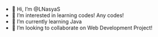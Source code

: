 - 👋 Hi, I’m @LNasyaS
- 👀 I’m interested in learning codes! Any codes!
- 🌱 I’m currently learning Java
- 💞️ I’m looking to collaborate on Web Development Project!
